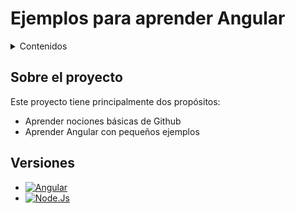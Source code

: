 <a name="readme-top"></a>

# Ejemplos para aprender Angular
<details>
  <summary>Contenidos</summary>
  <ol>
    <li>
      <a href="#sobre-el-proyecto">Sobre el proyecto</a>
    </li>
    
    <li>
      <a href="#versiones">Versiones</a>
    </li>
    
  </ol>
</details>

## Sobre el proyecto
Este proyecto tiene principalmente dos propósitos:
* Aprender nociones básicas de Github
* Aprender Angular con pequeños ejemplos

## Versiones
* [![Angular][Angular.io]][Angular-url]
* [![Node.Js][Node.io]][Node-url]

<!-- MARKDOWN LINKS & IMAGES -->
[Angular.io]: https://img.shields.io/badge/angular%2018.0.2-red?style=for-the-badge&logo=angular
[Angular-url]: https://angular.io/
[Node.io]: https://img.shields.io/badge/NODE.JS%2022.2.0-grey?style=for-the-badge&logo=nodedotjs
[Node-url]: https://nodejs.org/en
